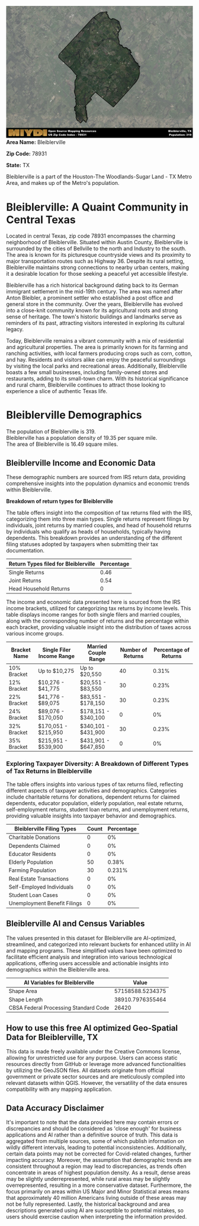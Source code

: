 ![Image Alt Text](../_images/78931.png)
**Area Name:** Bleiblerville

**Zip Code:** 78931

**State:** TX

Bleiblerville is a part of the Houston-The Woodlands-Sugar Land - TX Metro Area, and makes up  of the Metro's population.  

# Bleiblerville: A Quaint Community in Central Texas  
Located in central Texas, zip code 78931 encompasses the charming neighborhood of Bleiblerville. Situated within Austin County, Bleiblerville is surrounded by the cities of Bellville to the north and Industry to the south. The area is known for its picturesque countryside views and its proximity to major transportation routes such as Highway 36. Despite its rural setting, Bleiblerville maintains strong connections to nearby urban centers, making it a desirable location for those seeking a peaceful yet accessible lifestyle.

Bleiblerville has a rich historical background dating back to its German immigrant settlement in the mid-19th century. The area was named after Anton Bleibler, a prominent settler who established a post office and general store in the community. Over the years, Bleiblerville has evolved into a close-knit community known for its agricultural roots and strong sense of heritage. The town's historic buildings and landmarks serve as reminders of its past, attracting visitors interested in exploring its cultural legacy.

Today, Bleiblerville remains a vibrant community with a mix of residential and agricultural properties. The area is primarily known for its farming and ranching activities, with local farmers producing crops such as corn, cotton, and hay. Residents and visitors alike can enjoy the peaceful surroundings by visiting the local parks and recreational areas. Additionally, Bleiblerville boasts a few small businesses, including family-owned stores and restaurants, adding to its small-town charm. With its historical significance and rural charm, Bleiblerville continues to attract those looking to experience a slice of authentic Texas life.

# Bleiblerville Demographics

The population of Bleiblerville is 319.  
Bleiblerville has a population density of 19.35 per square mile.  
The area of Bleiblerville is 16.49 square miles.  

## Bleiblerville Income and Economic Data

These demographic numbers are sourced from IRS return data, providing comprehensive insights into the population dynamics and economic trends within Bleiblerville.

**Breakdown of return types for Bleiblerville**

The table offers insight into the composition of tax returns filed with the IRS, categorizing them into three main types. Single returns represent filings by individuals, joint returns by married couples, and head of household returns by individuals who qualify as heads of households, typically having dependents. This breakdown provides an understanding of the different filing statuses adopted by taxpayers when submitting their tax documentation.

| Return Types filed for Bleiblerville                              | Percentage          |
|----------------------------------------------------------|---------------------|
| Single Returns                                            | 0.46 |
| Joint Returns                                             | 0.54 |
| Head Household Returns                                    | 0 |

The income and economic data presented here is sourced from the IRS income brackets, utilized for categorizing tax returns by income levels. This table displays income ranges for both single filers and married couples, along with the corresponding number of returns and the percentage within each bracket, providing valuable insight into the distribution of taxes across various income groups.

| Bracket Name       | Single Filer Income Range | Married Couple Range | Number of Returns | Percentage of Returns |
|--------------------|----------------------------|----------------------|-------------------|-----------------------|
| 10% Bracket        | Up to $10,275              | Up to $20,550        | 40 | 0.31% |
| 12% Bracket        | $10,276 - $41,775          | $20,551 - $83,550    | 30 | 0.23% |
| 22% Bracket        | $41,776 - $89,075          | $83,551 - $178,150   | 30 | 0.23% |
| 24% Bracket        | $89,076 - $170,050         | $178,151 - $340,100  | 0 | 0% |
| 32% Bracket        | $170,051 - $215,950        | $340,101 - $431,900  | 30 | 0.23% |
| 35% Bracket        | $215,951 - $539,900        | $431,901 - $647,850  | 0 | 0% |

### Exploring Taxpayer Diversity: A Breakdown of Different Types of Tax Returns in Bleiblerville

The table offers insights into various types of tax returns filed, reflecting different aspects of taxpayer activities and demographics. Categories include charitable returns for donations, dependent returns for claimed dependents, educator population, elderly population, real estate returns, self-employment returns, student loan returns, and unemployment returns, providing valuable insights into taxpayer behavior and demographics.

| Bleiblerville Filing Types                    | Count | Percentage |
|--------------------------------------|-------|------------|
| Charitable Donations                 | 0 | 0% |
| Dependents Claimed                   | 0 | 0% |
| Educator Residents                   | 0 | 0% |
| Elderly Population                   | 50 | 0.38% |
| Farming Population                   | 30 | 0.231% |
| Real Estate Transactions             | 0 | 0% |
| Self-Employed Individuals            | 0 | 0% |
| Student Loan Cases                   | 0 | 0% |
| Unemployment Benefit Filings         | 0 | 0% |

## Bleiblerville AI and Census Variables

The values presented in this dataset for Bleiblerville are AI-optimized, streamlined, and categorized into relevant buckets for enhanced utility in AI and mapping programs. These simplified values have been optimized to facilitate efficient analysis and integration into various technological applications, offering users accessible and actionable insights into demographics within the Bleiblerville area.

| AI Variables for Bleiblerville | Value |
|-------------|-------|
| Shape Area | 57158588.5234375 |
| Shape Length | 38910.7976355464 |
| CBSA Federal Processing Standard Code | 26420 |

## How to use this free AI optimized Geo-Spatial Data for Bleiblerville, TX

This data is made freely available under the Creative Commons license, allowing for unrestricted use for any purpose. Users can access static resources directly from GitHub or leverage more advanced functionalities by utilizing the GeoJSON files. All datasets originate from official government or private sector sources and are meticulously compiled into relevant datasets within QGIS. However, the versatility of the data ensures compatibility with any mapping application.

## Data Accuracy Disclaimer
It's important to note that the data provided here may contain errors or discrepancies and should be considered as 'close enough' for business applications and AI rather than a definitive source of truth. This data is aggregated from multiple sources, some of which publish information on wildly different intervals, leading to potential inconsistencies. Additionally, certain data points may not be corrected for Covid-related changes, further impacting accuracy. Moreover, the assumption that demographic trends are consistent throughout a region may lead to discrepancies, as trends often concentrate in areas of highest population density. As a result, dense areas may be slightly underrepresented, while rural areas may be slightly overrepresented, resulting in a more conservative dataset. Furthermore, the focus primarily on areas within US Major and Minor Statistical areas means that approximately 40 million Americans living outside of these areas may not be fully represented. Lastly, the historical background and area descriptions generated using AI are susceptible to potential mistakes, so users should exercise caution when interpreting the information provided.

